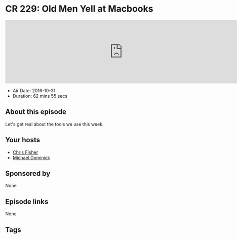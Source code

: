 # CR 229: Old Men Yell at Macbooks

<iframe src="https://player.fireside.fm/v2/MLf2ZzhC+elcNGj6R?theme=dark" width="740" height="200" frameborder="0" scrolling="no"></iframe>

* Air Date: 2016-10-31
* Duration: 62 mins 55 secs

## About this episode

Let's get real about the tools we use this week.

## Your hosts
* [Chris Fisher](https://coder.show/hosts/chrislas)
* [Michael Dominick](https://coder.show/hosts/michael)

## Sponsored by

None



## Episode links

None



## Tags

